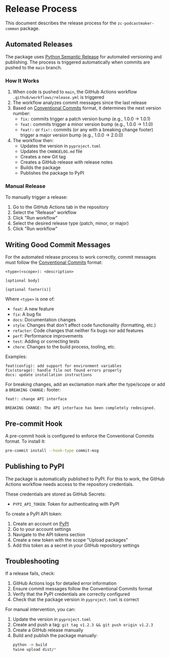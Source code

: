 # Release Process

This document describes the release process for the `zc-podcastmaker-common` package.

## Automated Releases

The package uses [Python Semantic Release](https://python-semantic-release.readthedocs.io/) for automated versioning and publishing. The process is triggered automatically when commits are pushed to the `main` branch.

### How It Works

1. When code is pushed to `main`, the GitHub Actions workflow `.github/workflows/release.yml` is triggered
2. The workflow analyzes commit messages since the last release
3. Based on [Conventional Commits](https://www.conventionalcommits.org/) format, it determines the next version number:
   - `fix:` commits trigger a patch version bump (e.g., 1.0.0 → 1.0.1)
   - `feat:` commits trigger a minor version bump (e.g., 1.0.0 → 1.1.0)
   - `feat!:` or `fix!:` commits (or any with a breaking change footer) trigger a major version bump (e.g., 1.0.0 → 2.0.0)
4. The workflow then:
   - Updates the version in `pyproject.toml`
   - Updates the `CHANGELOG.md` file
   - Creates a new Git tag
   - Creates a GitHub release with release notes
   - Builds the package
   - Publishes the package to PyPI

### Manual Release

To manually trigger a release:

1. Go to the GitHub Actions tab in the repository
2. Select the "Release" workflow
3. Click "Run workflow"
4. Select the desired release type (patch, minor, or major)
5. Click "Run workflow"

## Writing Good Commit Messages

For the automated release process to work correctly, commit messages must follow the [Conventional Commits](https://www.conventionalcommits.org/) format:

```
<type>(<scope>): <description>

[optional body]

[optional footer(s)]
```

Where `<type>` is one of:
- `feat`: A new feature
- `fix`: A bug fix
- `docs`: Documentation changes
- `style`: Changes that don't affect code functionality (formatting, etc.)
- `refactor`: Code changes that neither fix bugs nor add features
- `perf`: Performance improvements
- `test`: Adding or correcting tests
- `chore`: Changes to the build process, tooling, etc.

Examples:
```
feat(config): add support for environment variables
fix(storage): handle file not found errors properly
docs: update installation instructions
```

For breaking changes, add an exclamation mark after the type/scope or add a `BREAKING CHANGE:` footer:

```
feat!: change API interface

BREAKING CHANGE: The API interface has been completely redesigned.
```

## Pre-commit Hook

A pre-commit hook is configured to enforce the Conventional Commits format. To install it:

```bash
pre-commit install --hook-type commit-msg
```

## Publishing to PyPI

The package is automatically published to PyPI. For this to work, the GitHub Actions workflow needs access to the repository credentials.

These credentials are stored as GitHub Secrets:
- `PYPI_API_TOKEN`: Token for authenticating with PyPI

To create a PyPI API token:
1. Create an account on [PyPI](https://pypi.org/)
2. Go to your account settings
3. Navigate to the API tokens section
4. Create a new token with the scope "Upload packages"
5. Add this token as a secret in your GitHub repository settings

## Troubleshooting

If a release fails, check:

1. GitHub Actions logs for detailed error information
2. Ensure commit messages follow the Conventional Commits format
3. Verify that the PyPI credentials are correctly configured
4. Check that the package version in `pyproject.toml` is correct

For manual intervention, you can:

1. Update the version in `pyproject.toml`
2. Create and push a tag: `git tag v1.2.3 && git push origin v1.2.3`
3. Create a GitHub release manually
4. Build and publish the package manually:
   ```bash
   python -m build
   twine upload dist/*
   ```
